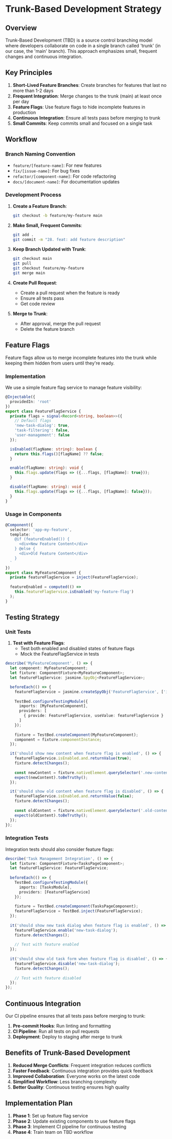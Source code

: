 # Trunk-Based Development Strategy

## Overview

Trunk-Based Development (TBD) is a source control branching model where developers collaborate on code in a single branch called 'trunk' (in our case, the 'main' branch). This approach emphasizes small, frequent changes and continuous integration.

## Key Principles

1. **Short-Lived Feature Branches**: Create branches for features that last no more than 1-2 days
2. **Frequent Integration**: Merge changes to the trunk (main) at least once per day
3. **Feature Flags**: Use feature flags to hide incomplete features in production
4. **Continuous Integration**: Ensure all tests pass before merging to trunk
5. **Small Commits**: Keep commits small and focused on a single task

## Workflow

### Branch Naming Convention

- `feature/[feature-name]`: For new features
- `fix/[issue-name]`: For bug fixes
- `refactor/[component-name]`: For code refactoring
- `docs/[document-name]`: For documentation updates

### Development Process

1. **Create a Feature Branch**:
   ```bash
   git checkout -b feature/my-feature main
   ```

2. **Make Small, Frequent Commits**:
   ```bash
   git add .
   git commit -m "28. feat: add feature description"
   ```

3. **Keep Branch Updated with Trunk**:
   ```bash
   git checkout main
   git pull
   git checkout feature/my-feature
   git merge main
   ```

4. **Create Pull Request**:
   - Create a pull request when the feature is ready
   - Ensure all tests pass
   - Get code review

5. **Merge to Trunk**:
   - After approval, merge the pull request
   - Delete the feature branch

## Feature Flags

Feature flags allow us to merge incomplete features into the trunk while keeping them hidden from users until they're ready.

### Implementation

We use a simple feature flag service to manage feature visibility:

```typescript
@Injectable({
  providedIn: 'root'
})
export class FeatureFlagService {
  private flags = signal<Record<string, boolean>>({
    // Default flags
    'new-task-dialog': true,
    'task-filtering': false,
    'user-management': false
  });

  isEnabled(flagName: string): boolean {
    return this.flags()[flagName] ?? false;
  }

  enable(flagName: string): void {
    this.flags.update(flags => ({...flags, [flagName]: true}));
  }

  disable(flagName: string): void {
    this.flags.update(flags => ({...flags, [flagName]: false}));
  }
}
```

### Usage in Components

```typescript
@Component({
  selector: 'app-my-feature',
  template: `
    @if (featureEnabled()) {
      <div>New Feature Content</div>
    } @else {
      <div>Old Feature Content</div>
    }
  `
})
export class MyFeatureComponent {
  private featureFlagService = inject(FeatureFlagService);
  
  featureEnabled = computed(() => 
    this.featureFlagService.isEnabled('my-feature-flag')
  );
}
```

## Testing Strategy

### Unit Tests

1. **Test with Feature Flags**:
   - Test both enabled and disabled states of feature flags
   - Mock the FeatureFlagService in tests

```typescript
describe('MyFeatureComponent', () => {
  let component: MyFeatureComponent;
  let fixture: ComponentFixture<MyFeatureComponent>;
  let featureFlagService: jasmine.SpyObj<FeatureFlagService>;

  beforeEach(() => {
    featureFlagService = jasmine.createSpyObj('FeatureFlagService', ['isEnabled']);
    
    TestBed.configureTestingModule({
      imports: [MyFeatureComponent],
      providers: [
        { provide: FeatureFlagService, useValue: featureFlagService }
      ]
    });
    
    fixture = TestBed.createComponent(MyFeatureComponent);
    component = fixture.componentInstance;
  });

  it('should show new content when feature flag is enabled', () => {
    featureFlagService.isEnabled.and.returnValue(true);
    fixture.detectChanges();
    
    const newContent = fixture.nativeElement.querySelector('.new-content');
    expect(newContent).toBeTruthy();
  });

  it('should show old content when feature flag is disabled', () => {
    featureFlagService.isEnabled.and.returnValue(false);
    fixture.detectChanges();
    
    const oldContent = fixture.nativeElement.querySelector('.old-content');
    expect(oldContent).toBeTruthy();
  });
});
```

### Integration Tests

Integration tests should also consider feature flags:

```typescript
describe('Task Management Integration', () => {
  let fixture: ComponentFixture<TasksPageComponent>;
  let featureFlagService: FeatureFlagService;
  
  beforeEach(() => {
    TestBed.configureTestingModule({
      imports: [TasksModule],
      providers: [FeatureFlagService]
    });
    
    fixture = TestBed.createComponent(TasksPageComponent);
    featureFlagService = TestBed.inject(FeatureFlagService);
  });
  
  it('should show new task dialog when feature flag is enabled', () => {
    featureFlagService.enable('new-task-dialog');
    fixture.detectChanges();
    
    // Test with feature enabled
  });
  
  it('should show old task form when feature flag is disabled', () => {
    featureFlagService.disable('new-task-dialog');
    fixture.detectChanges();
    
    // Test with feature disabled
  });
});
```

## Continuous Integration

Our CI pipeline ensures that all tests pass before merging to trunk:

1. **Pre-commit Hooks**: Run linting and formatting
2. **CI Pipeline**: Run all tests on pull requests
3. **Deployment**: Deploy to staging after merge to trunk

## Benefits of Trunk-Based Development

1. **Reduced Merge Conflicts**: Frequent integration reduces conflicts
2. **Faster Feedback**: Continuous integration provides quick feedback
3. **Improved Collaboration**: Everyone works on the latest code
4. **Simplified Workflow**: Less branching complexity
5. **Better Quality**: Continuous testing ensures high quality

## Implementation Plan

1. **Phase 1**: Set up feature flag service
2. **Phase 2**: Update existing components to use feature flags
3. **Phase 3**: Implement CI pipeline for continuous testing
4. **Phase 4**: Train team on TBD workflow
